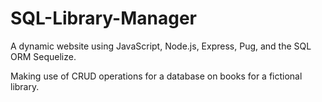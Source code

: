 # SQL-Library-Manager

A dynamic website using JavaScript, Node.js, Express, Pug, and the SQL ORM Sequelize. 

Making use of CRUD operations for a database on books for a fictional library.
